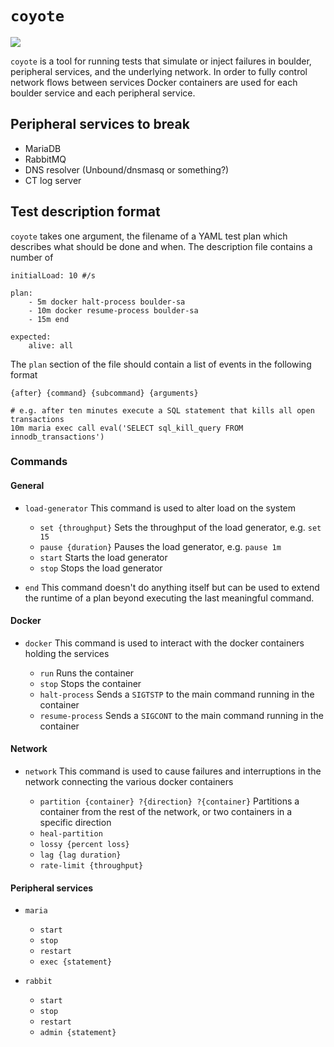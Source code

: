# `coyote`

![](https://i.imgur.com/CALYCro.gif)

`coyote` is a tool for running tests that simulate or inject failures in boulder,
peripheral services, and the underlying network. In order to fully control network
flows between services Docker containers are used for each boulder service and each
peripheral service.

## Peripheral services to break

* MariaDB
* RabbitMQ
* DNS resolver (Unbound/dnsmasq or something?)
* CT log server

## Test description format

`coyote` takes one argument, the filename of a YAML test plan which describes what should be done and
when. The description file contains a number of

```
initialLoad: 10 #/s

plan:
	- 5m docker halt-process boulder-sa
	- 10m docker resume-process boulder-sa
	- 15m end

expected:
	alive: all
```

The `plan` section of the file should contain a list of events in the following format

```
{after} {command} {subcommand} {arguments}

# e.g. after ten minutes execute a SQL statement that kills all open transactions
10m maria exec call eval('SELECT sql_kill_query FROM innodb_transactions')
```

### Commands

#### General

* `load-generator`
	This command is used to alter load on the system

	* `set {throughput}`
		Sets the throughput of the load generator, e.g. `set 15`
	* `pause {duration}`
		Pauses the load generator, e.g. `pause 1m`
	* `start`
		Starts the load generator
	* `stop`
		Stops the load generator

* `end`
	This command doesn't do anything itself but can be used to extend the runtime of a plan beyond
	executing the last meaningful command.

#### Docker

* `docker`
	This command is used to interact with the docker containers holding the services

	* `run`
		Runs the container
	* `stop`
		Stops the container
	* `halt-process`
		Sends a `SIGTSTP` to the main command running in the container
	* `resume-process`
		Sends a `SIGCONT` to the main command running in the container

#### Network

* `network`
	This command is used to cause failures and interruptions in the network connecting the various
	docker containers

	* `partition {container} ?{direction} ?{container}`
		Partitions a container from the rest of the network, or two containers in a specific direction
	* `heal-partition`
	* `lossy {percent loss}`
	* `lag {lag duration}`
	* `rate-limit {throughput}`

#### Peripheral services

* `maria`
	* `start`
	* `stop`
	* `restart`
	* `exec {statement}`

* `rabbit`
	* `start`
    * `stop`
    * `restart`
    * `admin {statement}`
